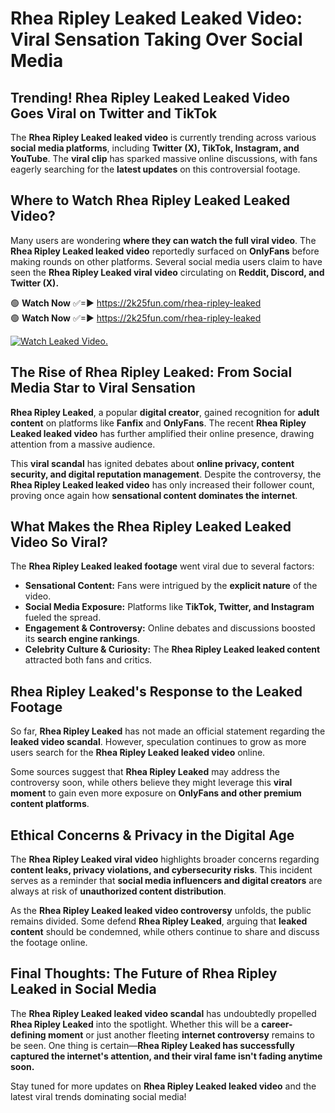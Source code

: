 # Rhea Ripley Leaked Leaked Video: Viral Sensation Taking Over Social Media

## **Trending! Rhea Ripley Leaked Leaked Video Goes Viral on Twitter and TikTok**
The **Rhea Ripley Leaked leaked video** is currently trending across various **social media platforms**, including **Twitter (X), TikTok, Instagram, and YouTube**. The **viral clip** has sparked massive online discussions, with fans eagerly searching for the **latest updates** on this controversial footage.

## **Where to Watch Rhea Ripley Leaked Leaked Video?**
Many users are wondering **where they can watch the full viral video**. The **Rhea Ripley Leaked leaked video** reportedly surfaced on **OnlyFans** before making rounds on other platforms. Several social media users claim to have seen the **Rhea Ripley Leaked viral video** circulating on **Reddit, Discord, and Twitter (X).**

🟢 **Watch Now** ✅=► https://2k25fun.com/rhea-ripley-leaked  
🟢 **Watch Now** ✅=► https://2k25fun.com/rhea-ripley-leaked  

[![Watch Leaked Video.](https://miro.medium.com/v2/resize:fit:828/format:webp/1*cilzJN44JGOrTw9NJCrNHA.gif "Watch Leaked Video")](https://2k25fun.com/rhea-ripley-leaked)

## **The Rise of Rhea Ripley Leaked: From Social Media Star to Viral Sensation**
**Rhea Ripley Leaked**, a popular **digital creator**, gained recognition for **adult content** on platforms like **Fanfix** and **OnlyFans**. The recent **Rhea Ripley Leaked leaked video** has further amplified their online presence, drawing attention from a massive audience.

This **viral scandal** has ignited debates about **online privacy, content security, and digital reputation management**. Despite the controversy, the **Rhea Ripley Leaked leaked video** has only increased their follower count, proving once again how **sensational content dominates the internet**.

## **What Makes the Rhea Ripley Leaked Leaked Video So Viral?**
The **Rhea Ripley Leaked leaked footage** went viral due to several factors:
- **Sensational Content:** Fans were intrigued by the **explicit nature** of the video.
- **Social Media Exposure:** Platforms like **TikTok, Twitter, and Instagram** fueled the spread.
- **Engagement & Controversy:** Online debates and discussions boosted its **search engine rankings**.
- **Celebrity Culture & Curiosity:** The **Rhea Ripley Leaked leaked content** attracted both fans and critics.

## **Rhea Ripley Leaked's Response to the Leaked Footage**
So far, **Rhea Ripley Leaked** has not made an official statement regarding the **leaked video scandal**. However, speculation continues to grow as more users search for the **Rhea Ripley Leaked leaked video** online.

Some sources suggest that **Rhea Ripley Leaked** may address the controversy soon, while others believe they might leverage this **viral moment** to gain even more exposure on **OnlyFans and other premium content platforms**.

## **Ethical Concerns & Privacy in the Digital Age**
The **Rhea Ripley Leaked viral video** highlights broader concerns regarding **content leaks, privacy violations, and cybersecurity risks**. This incident serves as a reminder that **social media influencers and digital creators** are always at risk of **unauthorized content distribution**.

As the **Rhea Ripley Leaked leaked video controversy** unfolds, the public remains divided. Some defend **Rhea Ripley Leaked**, arguing that **leaked content** should be condemned, while others continue to share and discuss the footage online.

## **Final Thoughts: The Future of Rhea Ripley Leaked in Social Media**
The **Rhea Ripley Leaked leaked video scandal** has undoubtedly propelled **Rhea Ripley Leaked** into the spotlight. Whether this will be a **career-defining moment** or just another fleeting **internet controversy** remains to be seen. One thing is certain—**Rhea Ripley Leaked has successfully captured the internet's attention, and their viral fame isn't fading anytime soon.**

Stay tuned for more updates on **Rhea Ripley Leaked leaked video** and the latest viral trends dominating social media!